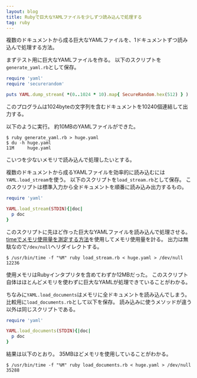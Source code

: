 ```yaml
---
layout: blog
title: Rubyで巨大なYAMLファイルを少しずつ読み込んで処理する
tag: ruby
---
```




複数のドキュメントから成る巨大なYAMLファイルを、1ドキュメントずつ読み込んで処理する方法。

まずテスト用に巨大なYAMLファイルを作る。
以下のスクリプトを`generate_yaml.rb`として保存。

~~~~ruby
require 'yaml'
require 'securerandom'

puts YAML.dump_stream( *(0..1024 * 10).map{ SecureRandom.hex(512) } )
~~~~

このプログラムは1024byteの文字列を含むドキュメントを10240個連結して出力する。

以下のように実行。
約10MBのYAMLファイルができた。

~~~~
$ ruby generate_yaml.rb > huge.yaml
$ du -h huge.yaml
11M     huge.yaml
~~~~

こいつを少ないメモリで読み込んで処理したいとする。

複数のドキュメントから成るYAMLファイルを効率的に読み込むには`YAML.load_stream`を使う。
以下のスクリプトを`load_stream.rb`として保存。
このスクリプトは標準入力から全ドキュメントを順番に読み込み出力するもの。

~~~~ruby
require 'yaml'

YAML.load_stream(STDIN){|doc|
  p doc
}
~~~~

このスクリプトに先ほど作った巨大なYAMLファイルを読み込んで処理させる。
[timeでメモリ使用量を測定する方法](/2014/09/28/shell-time-command-and-gnu-time-command.html)を使用してメモリ使用量を計る。
出力は無駄なので`/dev/null`へリダイレクトする。

~~~~
$ /usr/bin/time -f "%M" ruby load_stream.rb < huge.yaml > /dev/null
12236
~~~~

使用メモリはRubyインタプリタを含めてわずか12MBだった。
このスクリプト自体はほとんどメモリを使わずに巨大なYAMLが処理できていることがわかる。

ちなみに`YAML.load_documents`はメモリに全ドキュメントを読み込んでしまう。
比較用に`load_documents.rb`として以下を保存。
読み込みに使うメソッドが違う以外は同じスクリプトである。

~~~~ruby
require 'yaml'

YAML.load_documents(STDIN){|doc|
  p doc
}
~~~~

結果は以下のとおり。
35MBほどメモリを使用していることがわかる。

~~~~
$ /usr/bin/time -f "%M" ruby load_documents.rb < huge.yaml > /dev/null
35288
~~~~
